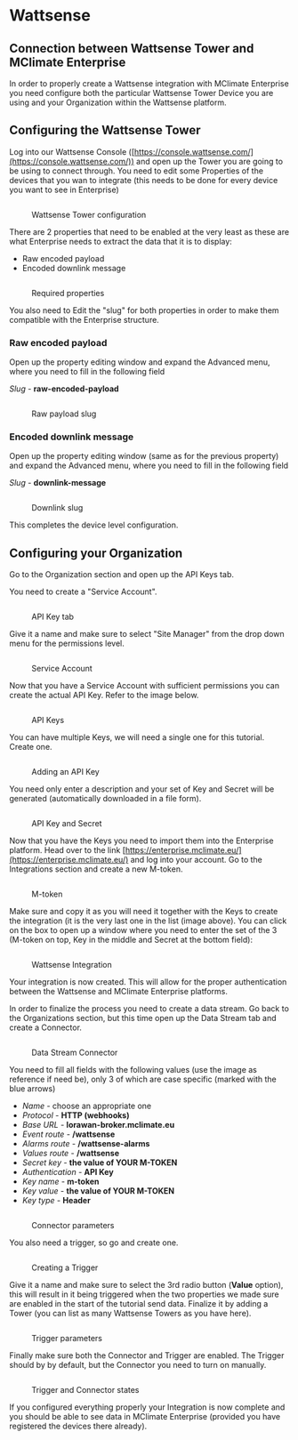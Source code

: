 # Wattsense

## **Connection between Wattsense Tower and MClimate Enterprise** <a href="#connection-between-the-things-industries-and-mclimates-lorawan-broker-using-webhooks" id="connection-between-the-things-industries-and-mclimates-lorawan-broker-using-webhooks"></a>

In order to properly create a Wattsense integration with MClimate Enterprise you need configure both the particular Wattsense Tower Device you are using and your Organization within the Wattsense platform.

## Configuring the Wattsense Tower

Log into our Wattsense Console ([https://console.wattsense.com/](https://console.wattsense.com/)) and open up the Tower you are going to be using to connect through. You need to edit some Properties of the devices that you wan to integrate (this needs to be done for every device you want to see in Enterprise)

<figure><img src="../.gitbook/assets/13.png" alt=""><figcaption><p>Wattsense Tower configuration</p></figcaption></figure>

There are 2 properties that need to be enabled at the very least as these are what Enterprise needs to extract the data that it is to display:

* Raw encoded payload
* Encoded downlink message

<figure><img src="../.gitbook/assets/w1.png" alt=""><figcaption><p>Required properties</p></figcaption></figure>

You also need to Edit the "slug" for both properties in order to make them compatible with the Enterprise structure.

### Raw encoded payload

Open up the property editing window and expand the Advanced menu, where you need to fill in the following field

_Slug_ - **raw-encoded-payload**

<figure><img src="../.gitbook/assets/w2.png" alt=""><figcaption><p>Raw payload slug</p></figcaption></figure>

### Encoded downlink message

Open up the property editing window (same as for the previous property) and expand the Advanced menu, where you need to fill in the following field

_Slug_ - **downlink-message**

<figure><img src="../.gitbook/assets/15.png" alt=""><figcaption><p>Downlink slug</p></figcaption></figure>

This completes the device level configuration.

## Configuring your Organization

Go to the Organization section and open up the API Keys tab.&#x20;

You need to create a "Service Account".

<figure><img src="../.gitbook/assets/1 (5).png" alt=""><figcaption><p>API Key tab</p></figcaption></figure>

Give it a name and make sure to select "Site Manager" from the drop down menu for the permissions level.

<figure><img src="../.gitbook/assets/2 (1).png" alt=""><figcaption><p>Service Account</p></figcaption></figure>

Now that you have a Service Account with sufficient permissions you can create the actual API Key. Refer to the image below.

<figure><img src="../.gitbook/assets/3 (1).png" alt=""><figcaption><p>API Keys</p></figcaption></figure>

You can have multiple Keys, we will need a single one for this tutorial. Create one.

<figure><img src="../.gitbook/assets/4 (1).png" alt=""><figcaption><p>Adding an API Key</p></figcaption></figure>

You need only enter a description and your set of Key and Secret will be generated (automatically downloaded in a file form).

<figure><img src="../.gitbook/assets/5.png" alt=""><figcaption><p>API Key and Secret</p></figcaption></figure>

Now that you have the Keys you need to import them into the Enterprise platform. Head over to the link [https://enterprise.mclimate.eu/](https://enterprise.mclimate.eu/) and log into your account. Go to the Integrations section and create a new M-token.

<figure><img src="../.gitbook/assets/6.png" alt=""><figcaption><p>M-token</p></figcaption></figure>

Make sure and copy it as you will need it together with the Keys to create the integration (it is the very last one in the list (image above). You can click on the box to open up a window where you need to enter the set of the 3 (M-token on top, Key in the middle and Secret at the bottom field):

<figure><img src="../.gitbook/assets/7.png" alt=""><figcaption><p>Wattsense Integration</p></figcaption></figure>

Your integration is now created. This will allow for the proper authentication between the Wattsense and MClimate Enterprise platforms.

In order to finalize the process you need to create a data stream. Go back to the Organizations section, but this time open  up the Data Stream tab and create a Connector.

<figure><img src="../.gitbook/assets/8.png" alt=""><figcaption><p>Data Stream Connector</p></figcaption></figure>

You need to fill all fields with the following values (use the image as reference if need be), only 3 of which are case specific (marked with the blue arrows)

* _Name_ - choose an appropriate one
* _Protocol_ - **HTTP (webhooks)**
* _Base URL_ - **lorawan-broker.mclimate.eu**
* _Event route_ - **/wattsense**
* _Alarms route_ - **/wattsense-alarms**
* _Values route_ - **/wattsense**
* _Secret key -_ **the value of YOUR M-TOKEN**
* _Authentication -_ **API Key**
* _Key name_ - **m-token**
* _Key value_ - **the value of YOUR M-TOKEN**
* _Key type -_ **Header**

<figure><img src="../.gitbook/assets/9 (1).png" alt=""><figcaption><p>Connector parameters</p></figcaption></figure>

You also need a trigger, so go and create one.

<figure><img src="../.gitbook/assets/10.png" alt=""><figcaption><p>Creating a Trigger</p></figcaption></figure>

Give it a name and make sure to select the 3rd radio button (**Value** option), this will result in it being triggered when the two properties we made sure are enabled in the start of the tutorial send data. Finalize it by adding a Tower (you can list as many Wattsense Towers as you have here).

<figure><img src="../.gitbook/assets/11.png" alt=""><figcaption><p>Trigger parameters</p></figcaption></figure>

Finally make sure both the Connector and Trigger are enabled. The Trigger should by by default, but the Connector you need to turn on manually.

<figure><img src="../.gitbook/assets/12.png" alt=""><figcaption><p>Trigger and Connector states</p></figcaption></figure>

If you configured everything properly your Integration is now complete and you should be able to see data in MClimate Enterprise (provided you have registered the devices there already).
